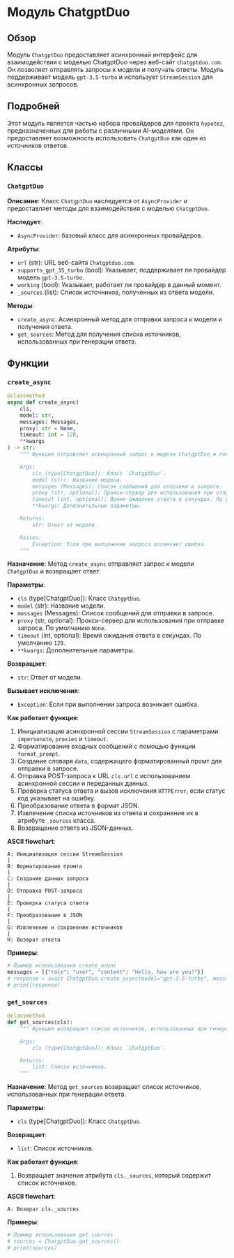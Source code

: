 # Модуль ChatgptDuo

## Обзор

Модуль `ChatgptDuo` предоставляет асинхронный интерфейс для взаимодействия с моделью ChatgptDuo через веб-сайт `chatgptduo.com`. Он позволяет отправлять запросы к модели и получать ответы. Модуль поддерживает модель `gpt-3.5-turbo` и использует `StreamSession` для асинхронных запросов.

## Подробней

Этот модуль является частью набора провайдеров для проекта `hypotez`, предназначенных для работы с различными AI-моделями. Он предоставляет возможность использовать `ChatgptDuo` как один из источников ответов.

## Классы

### `ChatgptDuo`

**Описание**: Класс `ChatgptDuo` наследуется от `AsyncProvider` и предоставляет методы для взаимодействия с моделью `ChatgptDuo`.

**Наследует**:
- `AsyncProvider`: базовый класс для асинхронных провайдеров.

**Атрибуты**:
- `url` (str): URL веб-сайта `Chatgptduo.com`.
- `supports_gpt_35_turbo` (bool): Указывает, поддерживает ли провайдер модель `gpt-3.5-turbo`.
- `working` (bool): Указывает, работает ли провайдер в данный момент.
- `_sources` (list): Список источников, полученных из ответа модели.

**Методы**:
- `create_async`: Асинхронный метод для отправки запроса к модели и получения ответа.
- `get_sources`: Метод для получения списка источников, использованных при генерации ответа.

## Функции

### `create_async`

```python
@classmethod
async def create_async(
    cls,
    model: str,
    messages: Messages,
    proxy: str = None,
    timeout: int = 120,
    **kwargs
) -> str:
    """ Функция отправляет асинхронный запрос к модели ChatgptDuo и получает ответ.

    Args:
        cls (type[ChatgptDuo]): Класс `ChatgptDuo`.
        model (str): Название модели.
        messages (Messages): Список сообщений для отправки в запросе.
        proxy (str, optional): Прокси-сервер для использования при отправке запроса. По умолчанию `None`.
        timeout (int, optional): Время ожидания ответа в секундах. По умолчанию `120`.
        **kwargs: Дополнительные параметры.

    Returns:
        str: Ответ от модели.

    Raises:
        Exception: Если при выполнении запроса возникает ошибка.
    """
```

**Назначение**: Метод `create_async` отправляет запрос к модели `ChatgptDuo` и возвращает ответ.

**Параметры**:
- `cls` (type[ChatgptDuo]): Класс `ChatgptDuo`.
- `model` (str): Название модели.
- `messages` (Messages): Список сообщений для отправки в запросе.
- `proxy` (str, optional): Прокси-сервер для использования при отправке запроса. По умолчанию `None`.
- `timeout` (int, optional): Время ожидания ответа в секундах. По умолчанию `120`.
- `**kwargs`: Дополнительные параметры.

**Возвращает**:
- `str`: Ответ от модели.

**Вызывает исключения**:
- `Exception`: Если при выполнении запроса возникает ошибка.

**Как работает функция**:

1.  Инициализация асинхронной сессии `StreamSession` с параметрами `impersonate`, `proxies` и `timeout`.
2.  Форматирование входных сообщений с помощью функции `format_prompt`.
3.  Создание словаря `data`, содержащего форматированный промт для отправки в запросе.
4.  Отправка POST-запроса к URL `cls.url` с использованием асинхронной сессии и переданных данных.
5.  Проверка статуса ответа и вызов исключения `HTTPError`, если статус код указывает на ошибку.
6.  Преобразование ответа в формат JSON.
7.  Извлечение списка источников из ответа и сохранение их в атрибуте `_sources` класса.
8.  Возвращение ответа из JSON-данных.

**ASCII flowchart**:

```
A: Инициализация сессии StreamSession
|
B: Форматирование промта
|
C: Создание данных запроса
|
D: Отправка POST-запроса
|
E: Проверка статуса ответа
|
F: Преобразование в JSON
|
G: Извлечение и сохранение источников
|
H: Возврат ответа
```

**Примеры**:

```python
# Пример использования create_async
messages = [{"role": "user", "content": "Hello, how are you?"}]
# response = await ChatgptDuo.create_async(model="gpt-3.5-turbo", messages=messages)
# print(response)
```

### `get_sources`

```python
@classmethod
def get_sources(cls):
    """ Функция возвращает список источников, использованных при генерации ответа.

    Args:
        cls (type[ChatgptDuo]): Класс `ChatgptDuo`.

    Returns:
        list: Список источников.
    """
```

**Назначение**: Метод `get_sources` возвращает список источников, использованных при генерации ответа.

**Параметры**:
- `cls` (type[ChatgptDuo]): Класс `ChatgptDuo`.

**Возвращает**:
- `list`: Список источников.

**Как работает функция**:

1. Возвращает значение атрибута `cls._sources`, который содержит список источников.

**ASCII flowchart**:

```
A: Возврат cls._sources
```

**Примеры**:

```python
# Пример использования get_sources
# sources = ChatgptDuo.get_sources()
# print(sources)